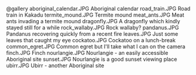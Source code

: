 @gallery
aboriginal_calendar.JPG		Aboriginal calendar
road_train.JPG		Road train in Kakadu
termite_mound.JPG		Termite mound
meat_ants.JPG		Meat ants invading a termite mound
dragonfly.JPG		A dragonfly which kindly stayed still for a while
rock_wallaby.JPG		Rock wallaby?
pandanus.JPG		Pandanus recovering quickly from a recent fire
leaves.JPG		Just some leaves that caught my eye
cockatoo.JPG		Cockatoo on a lunch-break
common_egret.JPG		Common egret but I'll take what I can on the camera
finch.JPG		Finch
nourlangie.JPG		Nourlangie - an easily accessible Aboriginal site
sunset.JPG		Nourlangie is a good sunset viewing place
ubirr.JPG		Ubirr - another Aboriginal site
